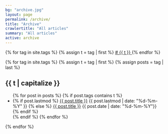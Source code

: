 ```yaml
---
bg: "archive.jpg"
layout: page
permalink: /archive/
title: "Archive"
crawlertitle: "All articles"
summary: "All articles"
active: archive
---
```


<div>
{% for tag in site.tags %}
  {% assign t = tag | first %}
  <a class="tag" href="{{ site.baseurl }}/archive#{{t}}"> # {{ t }} </a>
{% endfor %}
</div>

{% for tag in site.tags %}
  {% assign t = tag | first %}
  {% assign posts = tag | last %}

  <h2 class="category-key" id="{{ t | downcase }}">{{ t | capitalize }}</h2>

  <ul class="year">
    {% for post in posts %}
      {% if post.tags contains t %}
        <li>
          {% if post.lastmod %}
            <a href="{{ post.url | relative_url}}">{{ post.title }}</a>
            <span class="date">{{ post.lastmod | date: "%d-%m-%Y" }}</span>
          {% else %}
            <a href="{{ post.url | relative_url}}">{{ post.title }}</a>
            <span class="date">{{ post.date | date: "%d-%m-%Y"}}</span>
          {% endif %}
        </li>
      {% endif %}
    {% endfor %}
  </ul>

{% endfor %}
